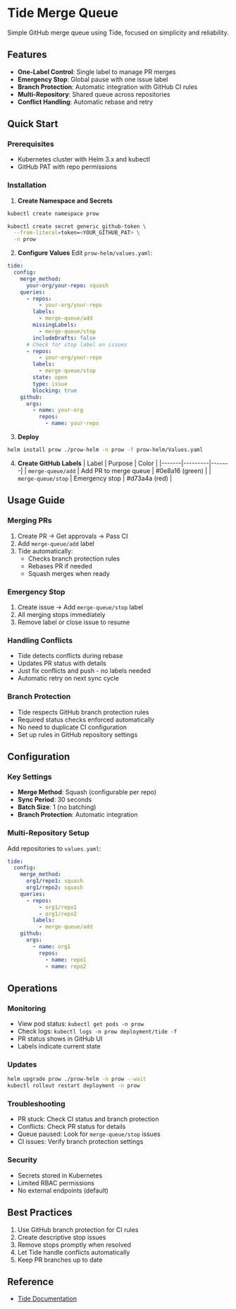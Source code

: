 # Tide Merge Queue

Simple GitHub merge queue using Tide, focused on simplicity and reliability.

## Features

- **One-Label Control**: Single label to manage PR merges
- **Emergency Stop**: Global pause with one issue label
- **Branch Protection**: Automatic integration with GitHub CI rules
- **Multi-Repository**: Shared queue across repositories
- **Conflict Handling**: Automatic rebase and retry

## Quick Start

### Prerequisites
- Kubernetes cluster with Helm 3.x and kubectl
- GitHub PAT with repo permissions

### Installation

1. **Create Namespace and Secrets**
```bash
kubectl create namespace prow

kubectl create secret generic github-token \
  --from-literal=token=<YOUR_GITHUB_PAT> \
  -n prow
```

2. **Configure Values**
Edit `prow-helm/values.yaml`:
```yaml
tide:
  config:
    merge_method:
      your-org/your-repo: squash
    queries:
      - repos:
          - your-org/your-repo
        labels:
          - merge-queue/add
        missingLabels:
          - merge-queue/stop
        includeDrafts: false
      # Check for stop label on issues
      - repos:
          - your-org/your-repo
        labels:
          - merge-queue/stop
        state: open
        type: issue
        blocking: true
    github:
      orgs:
        - name: your-org
          repos:
            - name: your-repo
```

3. **Deploy**
```bash
helm install prow ./prow-helm -n prow -f prow-helm/Values.yaml
```

4. **Create GitHub Labels**
| Label | Purpose | Color |
|-------|---------|-------|
| `merge-queue/add` | Add PR to merge queue | #0e8a16 (green) |
| `merge-queue/stop` | Emergency stop | #d73a4a (red) |

## Usage Guide

### Merging PRs
1. Create PR → Get approvals → Pass CI
2. Add `merge-queue/add` label
3. Tide automatically:
   - Checks branch protection rules
   - Rebases PR if needed
   - Squash merges when ready

### Emergency Stop
1. Create issue → Add `merge-queue/stop` label
2. All merging stops immediately
3. Remove label or close issue to resume

### Handling Conflicts
- Tide detects conflicts during rebase
- Updates PR status with details
- Just fix conflicts and push - no labels needed
- Automatic retry on next sync cycle

### Branch Protection
- Tide respects GitHub branch protection rules
- Required status checks enforced automatically
- No need to duplicate CI configuration
- Set up rules in GitHub repository settings

## Configuration

### Key Settings
- **Merge Method**: Squash (configurable per repo)
- **Sync Period**: 30 seconds
- **Batch Size**: 1 (no batching)
- **Branch Protection**: Automatic integration

### Multi-Repository Setup
Add repositories to `values.yaml`:
```yaml
tide:
  config:
    merge_method:
      org1/repo1: squash
      org1/repo2: squash
    queries:
      - repos:
          - org1/repo1
          - org1/repo2
        labels:
          - merge-queue/add
    github:
      orgs:
        - name: org1
          repos:
            - name: repo1
            - name: repo2
```

## Operations

### Monitoring
- View pod status: `kubectl get pods -n prow`
- Check logs: `kubectl logs -n prow deployment/tide -f`
- PR status shows in GitHub UI
- Labels indicate current state

### Updates
```bash
helm upgrade prow ./prow-helm -n prow --wait
kubectl rollout restart deployment -n prow
```

### Troubleshooting
- PR stuck: Check CI status and branch protection
- Conflicts: Check PR status for details
- Queue paused: Look for `merge-queue/stop` issues
- CI issues: Verify branch protection settings

### Security
- Secrets stored in Kubernetes
- Limited RBAC permissions
- No external endpoints (default)

## Best Practices
1. Use GitHub branch protection for CI rules
2. Create descriptive stop issues
3. Remove stops promptly when resolved
4. Let Tide handle conflicts automatically
5. Keep PR branches up to date

## Reference
- [Tide Documentation](https://docs.prow.k8s.io/docs/components/tide/)

